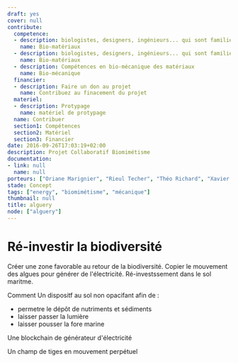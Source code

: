 ```yaml
---
draft: yes
cover: null
contribute:
  competence:
  - description: biologistes, designers, ingénieurs... qui sont familiers avec les biomatériaux.
    name: Bio-matériaux
  - description: biologistes, designers, ingénieurs... qui sont familiers avec les biomatériaux.
    name: Bio-matériaux
  - description: Compétences en bio-mécanique des matériaux
    name: Bio-mécanique
  financier:
  - description: Faire un don au projet
    name: Contribuez au finacement du projet
  materiel:
  - description: Protypage
    name: matériel de protypage
  name: Contribuer
  section1: Compétences
  section2: Matériel
  section3: Financier
date: 2016-09-26T17:03:19+02:00
description: Projet Collaboratif Biomimétisme
documentation:
- link: null
  name: null
porteurs: ["Oriane Marignier", "Rieul Techer", "Théo Richard", "Xavier Coadic"]
stade: Concept
tags: ["energy", "biomimétisme", "mécanique"]
thumbnail: null
title: alguery
node: ["alguery"]
---
```

# Ré-investir la biodiversité

Créer une zone favorable au retour de la biodiversité. Copier le mouvement des algues pour générer de l'électricité. Ré-investssement dans le sol maritme.

Comment
Un dispositf au sol non opacifant afin de :
- permetre le dépôt de nutriments et sédiments
- laisser passer la lumière
- laisser pousser la fore marine

Une blockchain de générateur d'électricité

Un champ de tiges en mouvement perpétuel
